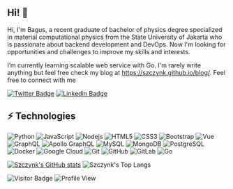 ## Hi! 👋

Hi, I'm Bagus, a recent graduate of bachelor of physics degree specialized in material computational physics from the State University of Jakarta who is passionate about backend development and DevOps. Now I'm looking for opportunities and challenges to improve my skills and interests. 

I’m currently learning scalable web service with Go. I'm rarely write anything but feel free check my blog at https://szczynk.github.io/blog/. Feel free to connect with me

[![Twitter Badge](https://img.shields.io/badge/-szczynk-1DA1F2?style=flat-square&logo=twitter&logoColor=white&link=https://twitter.com/szczynk)](https://twitter.com/szczynk)
[![Linkedin Badge](https://img.shields.io/badge/-bagusnuryasin-0077B5?style=flat-square&logo=linkedin&logoColor=white&link=https://www.linkedin.com/in/bagusnuryasin/)](https://www.linkedin.com/in/bagusnuryasin/)

## ⚡ Technologies

![Python](https://img.shields.io/badge/-Python-3776AB?style=flat-square&logo=Python&logoColor=white)
![JavaScript](https://img.shields.io/badge/-JavaScript-F7DF1E?style=flat-square&logo=javascript&logoColor=black)
![Nodejs](https://img.shields.io/badge/-Node.js-43853D?style=flat-square&logo=node.js&logoColor=white)
![HTML5](https://img.shields.io/badge/-HTML5-E34F26?style=flat-square&logo=html5&logoColor=white)
![CSS3](https://img.shields.io/badge/-CSS3-1572B6?style=flat-square&logo=css3)
![Bootstrap](https://img.shields.io/badge/-Bootstrap-563D7C?style=flat-square&logo=bootstrap&logoColor=white)
![Vue](https://img.shields.io/badge/-Vue.Js-35495E?style=flat-square&logo=vuedotjs)
![GraphQL](https://img.shields.io/badge/-GraphQL-E10098?style=flat-square&logo=graphql)
![Apollo GraphQL](https://img.shields.io/badge/-Apollo%20GraphQL-311C87?style=flat-square&logo=apollo-graphql)
![MySQL](https://img.shields.io/badge/-MySQL-black?style=flat-square&logo=mysql&logoColor=white)
![MongoDB](https://img.shields.io/badge/-MongoDB-4EA94B?style=flat-square&logo=mongodb&logoColor=white)
![PostgreSQL](https://img.shields.io/badge/-PostgreSQL-316192?style=flat-square&logo=postgresql&logoColor=white)
![Docker](https://img.shields.io/badge/-Docker-blue?style=flat-square&logo=docker&logoColor=white)
![Google Cloud](https://img.shields.io/badge/Google%20Cloud-4285F4?style=flat-square&logo=google-cloud&logoColor=white)
![Git](https://img.shields.io/badge/-Git-E44C30?style=flat-square&logo=git&logoColor=white)
![GitHub](https://img.shields.io/badge/-GitHub-181717?style=flat-square&logo=github)
![GitLab](https://img.shields.io/badge/-GitLab-330F63?style=flat-square&logo=gitlab&logoColor=white)
![Go](https://img.shields.io/badge/-Go-00ADD8?style=flat-square&logo=go&logoColor=white)
<!--![Redis](https://img.shields.io/badge/-Redis-black?style=flat-square&logo=Redis)-->
<!--![ElasticSearch](https://img.shields.io/badge/-ElasticSearch-005571?style=flat-square&logo=elasticsearch)-->
<!--![TypeScript](https://img.shields.io/badge/-TypeScript-007ACC?style=flat-square&logo=typescript)-->
<!--![BitBucket](https://img.shields.io/badge/-BitBucket-darkblue?style=flat-square&logo=bitbucket)-->
<!--![DigitalOcean](https://img.shields.io/badge/-Digital%20Ocean-darkblue?style=flat-square&logo=digitalocean)-->
<!--![Amazon AWS](https://img.shields.io/badge/Amazon%20AWS-232F3E?style=flat-square&logo=amazon-aws)-->
<!--![Microsoft Azure](https://img.shields.io/badge/Microsoft%20Azure-232F7E?style=flat-square&logo=microsoft-azure)-->

<!-- [![trophy](https://github-profile-trophy.vercel.app/?username=szczynk&margin-w=5&column=-1)](https://github.com/ryo-ma/github-profile-trophy) -->

[![Szczynk's GitHub stats](https://github-readme-stats.vercel.app/api?username=szczynk&line_height=20&card_width=300)](https://github.com/anuraghazra/github-readme-stats)
![Szczynk's Top Langs](https://github-readme-stats.vercel.app/api/top-langs?username=szczynk&show_icons=true&layout=compact&langs_count=6&hide=html,jupyter%20notebook)
<!-- ![Szczynk's Top Langs](https://github-readme-stats.vercel.app/api/top-langs?username=szczynk&show_icons=true&layout=compact&langs_count=6) -->

![Visitor Badge](https://visitor-badge.laobi.icu/badge?page_id=szczynk.szczynk&format=true)
![Profile View](https://komarev.com/ghpvc/?username=szczynk)

<!--
**szczynk/szczynk** is a ✨ _special_ ✨ repository because its `README.md` (this file) appears on your GitHub profile.

Here are some ideas to get you started:

- 🔭 I’m currently working on ...
- 🌱 I’m currently learning ...
- 👯 I’m looking to collaborate on ...
- 🤔 I’m looking for help with ...
- 💬 Ask me about ...
- 📫 How to reach me: ...
- 😄 Pronouns: ...
- ⚡ Fun fact: ...
-->
